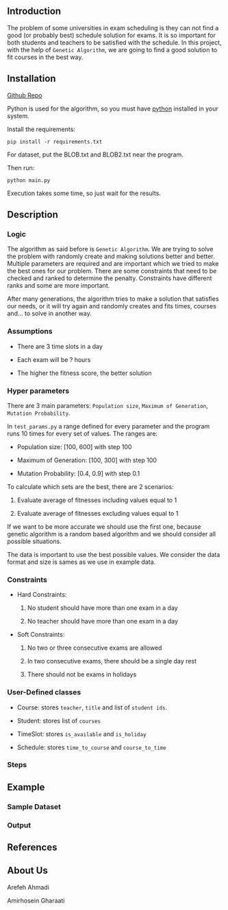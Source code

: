 ## Introduction

The problem of some universities in exam scheduling is they can not find a good (or probably best) schedule solution for exams. It is so important for both students and teachers to be satisfied with the schedule. In this project, with the help of `Genetic Algorithm`, we are going to find a good solution to fit courses in the best way.

## Installation

[Github Repo](https://github.com/Arefeh902/ExamScheduling)

Python is used for the algorithm, so you must have [python](https://www.python.org/) installed in your system.

Install the requirements:

```
pip install -r requirements.txt
```

For dataset, put the BLOB.txt and BLOB2.txt near the program.

Then run:

```
python main.py
```

Execution takes some time, so just wait for the results.

## Description

### Logic

The algorithm as said before is `Genetic Algorithm`. We are trying to solve the problem with randomly create and making solutions better and better. Multiple parameters are required and are important which we tried to make the best ones for our problem. There are some constraints that need to be checked and ranked to determine the penalty. Constraints have different ranks and some are more important.

After many generations, the algorithm tries to make a solution that satisfies our needs, or it will try again and randomly creates and fits times, courses and... to solve in another way.

### Assumptions

- There are 3 time slots in a day

- Each exam will be ? hours

- The higher the fitness score, the better solution

### Hyper parameters

There are 3 main parameters: `Population size`, `Maximum of Generation`, `Mutation Probability`.

In `test_params.py` a range defined for every parameter and the program runs 10 times for every set of values. The ranges are:

- Population size: [100, 600] with step 100

- Maximum of Generation: [100, 300] with step 100

- Mutation Probability: [0.4, 0.9] with step 0.1

To calculate which sets are the best, there are 2 scenarios:

1. Evaluate average of fitnesses including values equal to 1

2. Evaluate average of fitnesses excluding values equal to 1

If we want to be more accurate we should use the first one, because genetic algorithm is a random based algorithm and we should consider all possible situations.

The data is important to use the best possible values. We consider the data format and size is sames as we use in example data.

### Constraints

- Hard Constraints:

  1. No student should have more than one exam in a day

  2. No teacher should have more than one exam in a day

- Soft Constraints:

  1. No two or three consecutive exams are allowed

  2. In two consecutive exams, there should be a single day rest

  3. There should not be exams in holidays

### User-Defined classes

- Course: stores `teacher`, `title` and list of `student ids`.

- Student: stores list of `courses`

- TimeSlot: stores `is_available` and `is_holiday`

- Schedule: stores `time_to_course` and `course_to_time`

### Steps

## Example

### Sample Dataset

### Output

## References

## About Us

Arefeh Ahmadi

Amirhosein Gharaati
